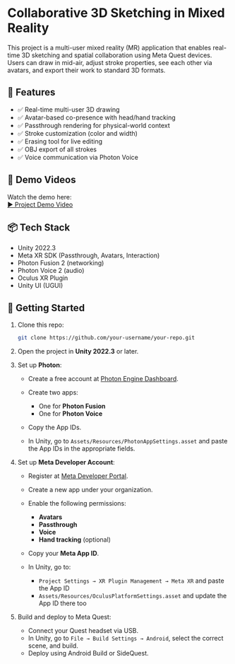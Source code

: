 # Collaborative 3D Sketching in Mixed Reality

This project is a multi-user mixed reality (MR) application that enables real-time 3D sketching and spatial collaboration using Meta Quest devices. Users can draw in mid-air, adjust stroke properties, see each other via avatars, and export their work to standard 3D formats.

## 🎯 Features

- ✅ Real-time multi-user 3D drawing
- ✅ Avatar-based co-presence with head/hand tracking
- ✅ Passthrough rendering for physical-world context
- ✅ Stroke customization (color and width)
- ✅ Erasing tool for live editing
- ✅ OBJ export of all strokes
- ✅ Voice communication via Photon Voice


## 🎥 Demo Videos

Watch the demo here:  
[▶️ Project Demo Video](https://drive.google.com/drive/folders/1a2YOCi-Zk-2xqarRbOXCp0olZGsnpm_V?usp=sharing)

## 📦 Tech Stack

- Unity 2022.3
- Meta XR SDK (Passthrough, Avatars, Interaction)
- Photon Fusion 2 (networking)
- Photon Voice 2 (audio)
- Oculus XR Plugin
- Unity UI (UGUI)


## 🚀 Getting Started

1. Clone this repo:
   ```bash
   git clone https://github.com/your-username/your-repo.git

2. Open the project in **Unity 2022.3** or later.

3. Set up **Photon**:

   * Create a free account at [Photon Engine Dashboard](https://dashboard.photonengine.com/).
   * Create two apps:

     * One for **Photon Fusion**
     * One for **Photon Voice**
   * Copy the App IDs.
   * In Unity, go to `Assets/Resources/PhotonAppSettings.asset` and paste the App IDs in the appropriate fields.

4. Set up **Meta Developer Account**:

   * Register at [Meta Developer Portal](https://developer.oculus.com/manage/).
   * Create a new app under your organization.
   * Enable the following permissions:

     * **Avatars**
     * **Passthrough**
     * **Voice**
     * **Hand tracking** (optional)
   * Copy your **Meta App ID**.
   * In Unity, go to:

     * `Project Settings → XR Plugin Management → Meta XR` and paste the App ID
     * `Assets/Resources/OculusPlatformSettings.asset` and update the App ID there too

5. Build and deploy to Meta Quest:

   * Connect your Quest headset via USB.
   * In Unity, go to `File → Build Settings → Android`, select the correct scene, and build.
   * Deploy using Android Build or SideQuest.

